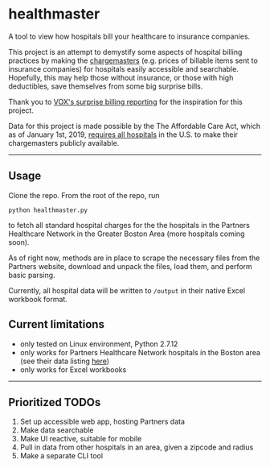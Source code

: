 # healthmaster
A tool to view how hospitals bill your healthcare to insurance companies.

This project is an attempt to demystify some aspects of hospital billing practices by making the [chargemasters](https://en.wikipedia.org/wiki/Chargemaster) (e.g. prices of billable items sent to insurance companies) for hospitals easily accessible and searchable. Hopefully, this may help those without insurance, or those with high deductibles, save themselves from some big surprise bills.

Thank you to [VOX's surprise billing reporting](https://www.vox.com/health-care/2018/12/18/18134825/emergency-room-bills-health-care-costs-america) for the inspiration for this project.

Data for this project is made possible by the The Affordable Care Act, which as of January 1st, 2019, [requires all hospitals](https://www.ajc.com/news/national/hospital-prices-are-about-public/2jXYHgoR5CObBj6fSJQQUO/) in the U.S. to make their chargemasters publicly available. 

---
## Usage
Clone the repo. From the root of the repo, run

 `python healthmaster.py`
 
 to fetch all standard hospital charges for the the hospitals in the Partners Healthcare Network in the Greater Boston Area (more hospitals coming soon).
 
 As of right now, methods are in place to scrape the necessary files from the Partners website, download and unpack the files, load them, and perform basic parsing.
 
 Currently, all hospital data will be written to `/output` in their native Excel workbook format.
 
 ## Current limitations
 * only tested on Linux environment, Python 2.7.12
 * only works for Partners Healthcare Network hospitals in the Boston area (see their data listing [here](https://www.partners.org/for-patients/Patient-Billing-Financial-Assistance/Hospital-Charge-Listing.aspx))
 * only works for Excel workbooks
 
---
## Prioritized TODOs
1. Set up accessible web app, hosting Partners data
2. Make data searchable
3. Make UI reactive, suitable for mobile
4. Pull in data from other hospitals in an area, given a zipcode and radius
5. Make a separate CLI tool


